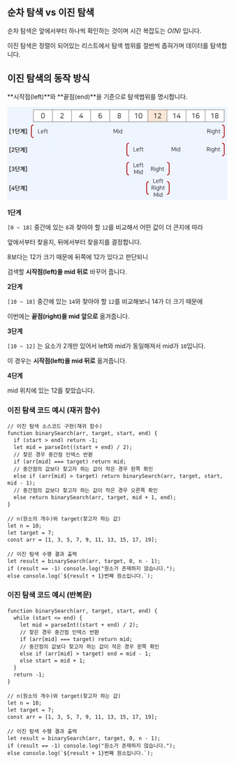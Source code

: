 ## 순차 탐색 vs 이진 탐색

순차 탐색은 앞에서부터 하나씩 확인하는 것이며 시간 복잡도는 *O(N)* 입니다.

이진 탐색은 정렬이 되어있는 리스트에서 탐색 범위를 절반씩 좁혀가며 데이터를 탐색합니다.

## 이진 탐색의 동작 방식

**시작점(left)**와 **끝점(end)**을 기준으로 탐색범위를 명시합니다.

![Untitled](images/binary-search-idea1.png)

**1단계**

`[0 ~ 18]` 중간에 있는 `8`과 찾아야 할 `12`를 비교해서 어떤 값이 더 큰지에 따라

앞에서부터 찾을지, 뒤에서부터 찾을지를 결정합니다.

8보다는 12가 크기 때문에 뒤쪽에 12가 있다고 판단되니

검색할 **시작점(left)을 mid 뒤로** 바꾸어 줍니다.

**2단계**

`[10 ~ 18]` 중간에 있는 `14`와 찾아야 할 `12`를 비교해보니 14가 더 크기 때문에

이번에는 **끝점(right)을 mid 앞으로** 옮겨줍니다.

**3단계**

`[10 ~ 12]` 는 요소가 2개만 있어서 left와 mid가 동일해져서 mid가 `10`입니다.

이 경우는 **시작점(left)을 mid 뒤로** 옮겨줍니다.

**4단계**

mid 위치에 있는 12를 찾았습니다.

### 이진 탐색 코드 예시 (재귀 함수)

```tsx
// 이진 탐색 소스코드 구현(재귀 함수)
function binarySearch(arr, target, start, end) {
  if (start > end) return -1;
  let mid = parseInt((start + end) / 2);
  // 찾은 경우 중간점 인덱스 반환
  if (arr[mid] === target) return mid;
  // 중간점의 값보다 찾고자 하는 값이 작은 경우 왼쪽 확인
  else if (arr[mid] > target) return binarySearch(arr, target, start, mid - 1);
  // 중간점의 값보다 찾고자 하는 값이 작은 경우 오른쪽 확인
  else return binarySearch(arr, target, mid + 1, end);
}

// n(원소의 개수)와 target(찾고자 하는 값)
let n = 10;
let target = 7;
const arr = [1, 3, 5, 7, 9, 11, 13, 15, 17, 19];

// 이진 탐색 수행 결과 출력
let result = binarySearch(arr, target, 0, n - 1);
if (result == -1) console.log("원소가 존재하지 않습니다.");
else console.log(`${result + 1}번째 원소입니다.`);
```

### 이진 탐색 코드 예시 (반복문)

```tsx
function binarySearch(arr, target, start, end) {
  while (start <= end) {
    let mid = parseInt((start + end) / 2);
    // 찾은 경우 중간점 인덱스 반환
    if (arr[mid] === target) return mid;
    // 중간점의 값보다 찾고자 하는 값이 작은 경우 왼쪽 확인
    else if (arr[mid] > target) end = mid - 1;
    else start = mid + 1;
  }
  return -1;
}

// n(원소의 개수)와 target(찾고자 하는 값)
let n = 10;
let target = 7;
const arr = [1, 3, 5, 7, 9, 11, 13, 15, 17, 19];

// 이진 탐색 수행 결과 출력
let result = binarySearch(arr, target, 0, n - 1);
if (result == -1) console.log("원소가 존재하지 않습니다.");
else console.log(`${result + 1}번째 원소입니다.`);
```